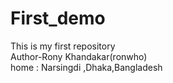 # First_demo
This is my first repository
<br>
Author-Rony Khandakar(ronwho)
<br>
home : Narsingdi ,Dhaka,Bangladesh


